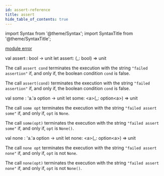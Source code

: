 ```yaml
---
id: assert-reference
title: assert
hide_table_of_contents: true
---
```

import Syntax from '@theme/Syntax';
import SyntaxTitle from '@theme/SyntaxTitle';



[module error](assert.error.md)


<SyntaxTitle syntax="cameligo">
val assert : bool -&gt; unit
</SyntaxTitle>
<SyntaxTitle syntax="jsligo">
let assert: (&#95;: bool) =&gt; unit
</SyntaxTitle>
<Syntax syntax="cameligo">

The call `assert cond` terminates the execution with the string
    `"failed assertion"` if, and only if, the boolean condition `cond`
    is false.

</Syntax>

<Syntax syntax="jsligo">

The call `assert(cond)` terminates the execution with the string
    `"failed assertion"` if, and only if, the boolean condition `cond`
    is false.

</Syntax>


<SyntaxTitle syntax="cameligo">
val some : &#39;a.&#39;a option -&gt; unit
</SyntaxTitle>
<SyntaxTitle syntax="jsligo">
let some: &lt;a&gt;(&#95;: option&lt;a&gt;) =&gt; unit
</SyntaxTitle>
<Syntax syntax="cameligo">

The call `some opt` terminates the execution with the
    string `"failed assert some"` if, and only if, `opt` is `None`.

</Syntax>

<Syntax syntax="jsligo">

The call `some(opt)` terminates the execution with the
    string `"failed assert some"` if, and only if, `opt` is `None()`.

</Syntax>


<SyntaxTitle syntax="cameligo">
val none : &#39;a.&#39;a option -&gt; unit
</SyntaxTitle>
<SyntaxTitle syntax="jsligo">
let none: &lt;a&gt;(&#95;: option&lt;a&gt;) =&gt; unit
</SyntaxTitle>
<Syntax syntax="cameligo">

The call `none opt` terminates the execution with the string
    `"failed assert none"` if, and only if, `opt` is not `None`.

</Syntax>

<Syntax syntax="jsligo">

The call `none(opt)` terminates the execution with the string
    `"failed assert none"` if, and only if, `opt` is not `None()`.

</Syntax>
